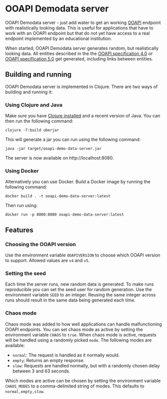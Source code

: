 # OOAPI Demodata server

OOAPI Demodata server - just add water to get an working [OOAPI](https://openonderwijsapi.nl/) endpoint with realistically looking data. This is useful for applications that have to work with an OOAPI endpoint but that do not yet have access to a real endpoint implemented by an educational institution.

When started, OOAPI Demodata server generates random, but realistically looking data. All entities described in the the [OOAPI specification 4.0](https://open-education-api.github.io/specification/v4/docs.html) or [OOAPI specification 5.0](https://open-education-api.github.io/specification/v5/docs.html) get generated, including links between entities.

## Building and running
OOAPI Demodata server is implemented in Clojure. There are two ways of building and running it:

### Using Clojure and Java
Make sure you have [Clojure installed](https://clojure.org/guides/install_clojure) and a recent version of Java. You can then run the following command:

`clojure -T:build uberjar`

This will generate a jar you can run using the following command:

`java -jar target/ooapi-demo-data-server.jar`

The server is now available on http://localhost:8080.

### Using Docker
Alternatively you can use Docker. Build a Docker image by running the following command:

`docker build . -t ooapi-demo-data-server:latest`

Then run using:

`docker run -p 8080:8080 ooapi-demo-data-server:latest`

## Features

### Choosing the OOAPI version
Use the environment variable `OOAPIVERSION` to choose which OOAPI version to support. Allowed values are `v4` and `v5`.

### Setting the seed
Each time the server runs, new random data is generated. To make runs reproducible you can set the seed user for random generation. Use the environment variable `SEED` to an integer. Reusing the same integer across runs should result in the same data being generated each time.

### Chaos mode
Chaos mode was added to how well applications can handle malfunctioning OOAPI endpoints. You can set chaos mode as active by setting the environment variable `CHAOS` to `true`. When chaos mode is active, requests will be handled using a randomly picked `mode`. The following modes are available:
- `normal`: The request is handled as it normally would.
- `empty`: Returns an empty response.
- `slow`: Requests are handled normally, but with a randomly chosen delay between 3 and 63 seconds.

Which modes are active can be chosen by setting the environment variable `CHAOS_MODES` to a comma-delimited string of modes. This defaults to `normal,empty,slow`.
